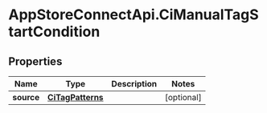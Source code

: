 # AppStoreConnectApi.CiManualTagStartCondition

## Properties

Name | Type | Description | Notes
------------ | ------------- | ------------- | -------------
**source** | [**CiTagPatterns**](CiTagPatterns.md) |  | [optional] 



